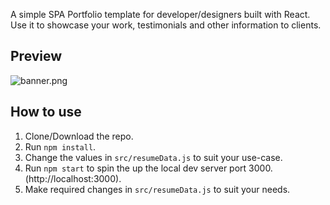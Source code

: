 


A simple SPA Portfolio template for developer/designers built with React. Use it to showcase your work, testimonials and other information to clients.

## Preview
![banner.png](public%2Fimages%2Fbanner.png)

## How to use
1. Clone/Download the repo.
2. Run  ``` npm install ```.
3. Change the values in ```src/resumeData.js``` to suit your use-case.
4. Run ```npm start``` to spin the up the local dev server port 3000.(http://localhost:3000).
5. Make required changes in ```src/resumeData.js``` to suit your needs.

